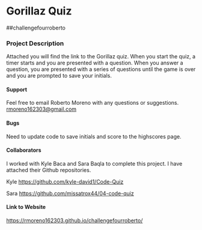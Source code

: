 # Gorillaz Quiz

##challengefourroberto

### Project Description
Attached you will find the link to the Gorillaz quiz. When you start the quiz, a timer starts and you are presented with a question. When you answer a question, you are presented with a series of questions until the game is over and you are prompted to save your initials.

#### Support
Feel free to email Roberto Moreno with any questions or suggestions. rmoreno162303@gmail.com

#### Bugs
Need to update code to save initials and score to the highscores page. 


#### Collaborators
I worked with Kyle Baca and Sara Baqla to complete this project. I have attached their Github repositories. 

Kyle 
https://github.com/kyle-david1/Code-Quiz

Sara
https://github.com/missatrox44/04-code-quiz

#### Link to Website
https://rmoreno162303.github.io/challengefourroberto/
